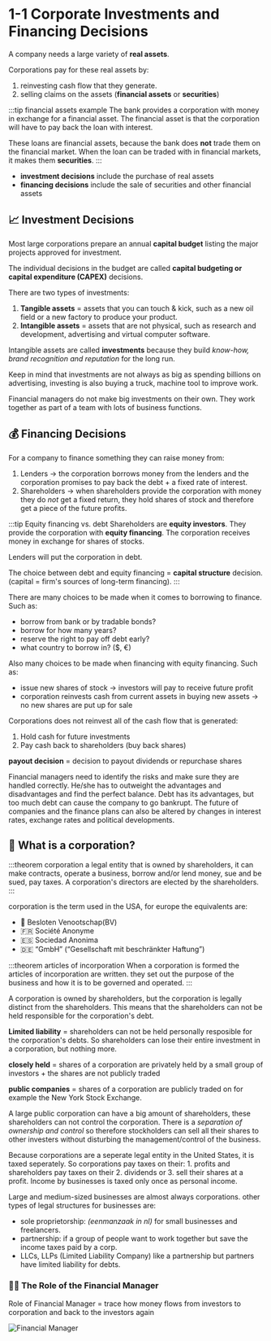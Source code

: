 # 1-1 Corporate Investments and Financing Decisions

A company needs a large variety of **real assets**.

Corporations pay for these real assets by:
1. reinvesting cash flow that they generate.
2. selling claims on the assets (**financial assets** or **securities**)

:::tip financial assets example
The bank provides a corporation with money in exchange for a financial asset. The financial asset is that the corporation will have to pay back the loan with interest.

These loans are financial assets, because the bank does **not** trade them on the financial market. When the loan can be traded with in financial markets, it makes them **securities**.
:::

* **investment decisions** include the purchase of real assets
* **financing decisions** include the sale of securities and other financial assets

## 📈 Investment Decisions
Most large corporations prepare an annual **capital budget** listing the major projects approved for investment.

The individual decisions in the budget are called **capital budgeting or capital expenditure (CAPEX)** decisions.

There are two types of investments:
1. **Tangible assets** = assets that you can touch & kick, such as a new oil field or a new factory to produce your product.
2. **Intangible assets** = assets that are not physical, such as research and development, advertising and virtual computer software.

Intangible assets are called **investments** because they build *know-how, brand recognition and reputation* for the long run.

Keep in mind that investments are not always as big as spending billions on advertising, investing is also buying a truck, machine tool to improve work.

Financial managers do not make big investments on their own. They work together as part of a team with lots of business functions.

## 💰 Financing Decisions
For a company to finance something they can raise money from:
1. Lenders -> the corporation borrows money from the lenders and the corporation promises to pay back the debt + a fixed rate of interest.
2. Shareholders -> when shareholders provide the corporation with money they do *not* get a fixed return, they hold shares of stock and therefore get a piece of the future profits.

:::tip Equity financing vs. debt
Shareholders are **equity investors**. They provide the corporation with **equity financing**. The corporation receives money in exchange for shares of stocks. 

Lenders will put the corporation in debt.

The choice between debt and equity financing = **capital structure** decision.
(capital = firm's sources of long-term financing).
:::

There are many choices to be made when it comes to borrowing to finance. Such as: 
* borrow from bank or by tradable bonds?
* borrow for how many years?
* reserve the right to pay off debt early?
* what country to borrow in? ($, €)

Also many choices to be made when financing with equity financing. Such as:
* issue new shares of stock -> investors will pay to receive future profit
* corporation reinvests cash from current assets in buying new assets -> no new shares are put up for sale

Corporations does not reinvest all of the cash flow that is generated:
1. Hold cash for future investments
2. Pay cash back to shareholders (buy back shares)

**payout decision** = decision to payout dividends or repurchase shares

Financial managers need to identify the risks and make sure they are handled correctly. He/she has to outweight the advantages and disadvantages and find the perfect balance. Debt has its advantages, but too much debt can cause the company to go bankrupt. The future of companies and the finance plans can also be altered by changes in interest rates, exchange rates and political developments.

## 🏢 What is a corporation?
:::theorem corporation
a legal entity that is owned by shareholders, it can make contracts, operate a business, borrow and/or lend money, sue and be sued, pay taxes. A corporation's directors are elected by the shareholders.
:::

corporation is the term used in the USA,
for europe the equivalents are:
+ :tulip: Besloten Venootschap(BV)
+ :fr: Société Anonyme
+ :es: Sociedad Anonima
+ :de: “GmbH” (“Gesellschaft mit beschränkter Haftung”)

:::theorem articles of incorporation
When a corporation is formed the articles of incorporation are written.
they set out the purpose of the business and how it is to be governed and operated.
:::

A corporation is owned by shareholders, but the corporation is legally distinct from the shareholders. This means that the shareholders can not be held responsible for the corporation's debt.

**Limited liability** = shareholders can not be held personally resposible for the corporation's debts. So shareholders can lose their entire investment in a corporation, but nothing more.

**closely held** = shares of a corporation are privately held by a small group of investors + the shares are not publicly traded

**public companies** = shares of a corporation are publicly traded on for example the New York Stock Exchange.

A large public corporation can have a big amount of shareholders, these shareholders can not control the corporation. There is a *separation of ownership and control* so therefore stockholders can sell all their shares to other investers without disturbing the management/control of the business.

Because corporations are a seperate legal entity in the United States, it is taxed seperately. So corporations pay taxes on their: 1. profits and shareholders pay taxes on their 2. dividends or 3. sell their shares at a profit. Income by businesses is taxed only once as personal income.

Large and medium-sized businesses are almost always corporations.
other types of legal structures for businesses are:
+ sole proprietorship: *(eenmanzaak in nl)* for small businesses and freelancers.
+ partnership: if a group of people want to work together but save the income taxes paid by a corp.
+ LLCs, LLPs (Limited Liability Company) like a partnership but partners have limited liability for debts. 

### 👨‍💼 The Role of the Financial Manager
Role of Financial Manager = trace how money flows from investors to corporation and back to the investors again

![Financial Manager](../../img/fmanager.png)
